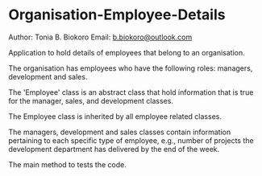 # Organisation-Employee-Details
Author: Tonia B. Biokoro
Email: b.biokoro@outlook.com

Application to hold details of employees that belong to an organisation.

The organisation has employees who have the following roles: managers, development and sales. 

The 'Employee' class is an abstract class that hold information that is true for the manager, sales, and development classes.

The Employee class is inherited by all employee related classes.

The managers, development and sales classes contain information pertaining to each specific type of employee, e.g., number of projects the development department has delivered by the end of the week.

The main method to tests the code.
